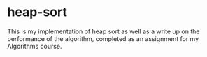 # heap-sort
This is my implementation of heap sort as well as a write up on the performance of the algorithm, completed as an assignment for my Algorithms course.
